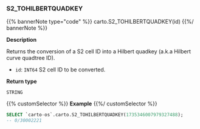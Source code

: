 ### S2_TOHILBERTQUADKEY

{{% bannerNote type="code" %}}
carto.S2_TOHILBERTQUADKEY(id)
{{%/ bannerNote %}}

**Description**

Returns the conversion of a S2 cell ID into a Hilbert quadkey (a.k.a Hilbert curve quadtree ID).

* `id`: `INT64` S2 cell ID to be converted.

**Return type**

`STRING`

{{% customSelector %}}
**Example**
{{%/ customSelector %}}

```sql
SELECT `carto-os`.carto.S2_TOHILBERTQUADKEY(1735346007979327488);
-- 0/30002221
```